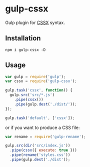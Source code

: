 # gulp-cssx

Gulp plugin for [CSSX](https://github.com/krasimir/cssx) syntax.

## Installation

`npm i gulp-cssx -D`

## Usage

```js
var gulp = require('gulp');
var cssx = require('gulp-cssx');

gulp.task('cssx', function() {
  gulp.src('src/*.js')
    .pipe(cssx())
    .pipe(gulp.dest('./dist/'));
});

gulp.task('default', ['cssx']);
```

or if you want to produce a CSS file:

```js
var rename = require('gulp-rename');

gulp.src(dir('src/index.js'))
  .pipe(cssx({ execute: true }))
  .pipe(rename('styles.css'))
  .pipe(gulp.dest('./dist'));
```